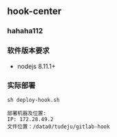
## hook-center

### hahaha112


### 软件版本要求
- nodejs  8.11.1+

### 实际部署

`sh deploy-hook.sh`

    部署机器及位置:
    IP: 172.28.49.2
    文件位置：/data0/tudeju/gitlab-hook

